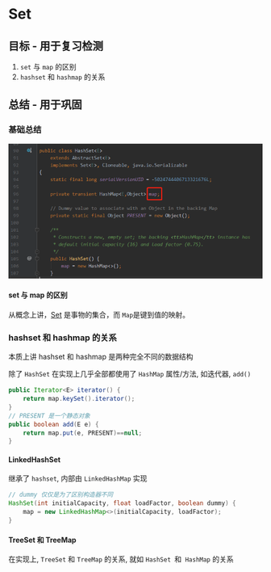 # Set



## 目标 - 用于复习检测

1. `set` 与 `map` 的区别
2. `hashset` 和 `hashmap` 的关系

## 总结 - 用于巩固

### 基础总结

![1562594187123](assets/1562594187123.png)

#### set 与 map 的区别

从概念上讲，[Set](http://en.wikipedia.org/wiki/Set_(mathematics)) 是事物的集合，而 `Map`是键到值的映射。

### hashset 和 hashmap 的关系

本质上讲 hashset 和 hashmap 是两种完全不同的数据结构

除了 `HashSet` 在实现上几乎全部都使用了 `HashMap` 属性/方法, 如迭代器, `add()`

```java
public Iterator<E> iterator() {
    return map.keySet().iterator();
}
// PRESENT 是一个静态对象
public boolean add(E e) {
    return map.put(e, PRESENT)==null;
}

```

#### LinkedHashSet

继承了 `hashset`,  内部由 `LinkedHashMap` 实现

```java
// dummy 仅仅是为了区别构造器不同
HashSet(int initialCapacity, float loadFactor, boolean dummy) {
	map = new LinkedHashMap<>(initialCapacity, loadFactor);
}
```

#### TreeSet 和  TreeMap

在实现上, `TreeSet` 和  `TreeMap` 的关系, 就如 `HashSet `和` HashMap` 的关系


